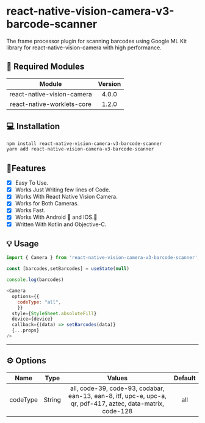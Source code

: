 # react-native-vision-camera-v3-barcode-scanner

The frame processor plugin for scanning barcodes using Google ML Kit library for react-native-vision-camera with high performance.

## 🚨 Required Modules

| Module | Version |
| :---: | :---: |
| react-native-vision-camera | 4.0.0 |
| react-native-worklets-core | 1.2.0 |

## 💻 Installation

```sh
npm install react-native-vision-camera-v3-barcode-scanner
yarn add react-native-vision-camera-v3-barcode-scanner
```

## 👷Features

- [X] Easy To Use.
- [X] Works Just Writing few lines of Code.
- [X] Works With React Native Vision Camera.
- [X] Works for Both Cameras.
- [X] Works Fast.
- [X] Works With Android 🤖 and IOS.📱
- [X] Written With Kotlin and Objective-C.

## 💡 Usage

```js
import { Camera } from 'react-native-vision-camera-v3-barcode-scanner';

const [barcodes,setBarcodes] = useState(null)

console.log(barcodes)

<Camera
  options={{
    codeType: "all",
    }}
  style={StyleSheet.absoluteFill}
  device={device}
  callback={(data) => setBarcodes(data)}
  {...props}
/>
```

---

## ⚙️ Options

| Name |  Type    |  Values  | Default |
| :---:   | :---: | :---: |  :---: |
| codeType | String  | all, code-39, code-93, codabar, ean-13, ean-8, itf, upc-e, upc-a, qr, pdf-417, aztec, data-matrix, code-128 | all |
